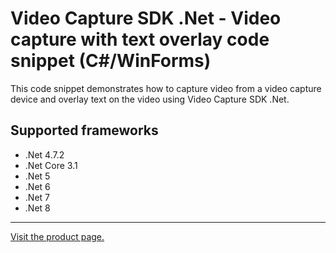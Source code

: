 ﻿# Video Capture SDK .Net - Video capture with text overlay code snippet (C#/WinForms)

This code snippet demonstrates how to capture video from a video capture device and overlay text on the video using Video Capture SDK .Net.

## Supported frameworks

* .Net 4.7.2
* .Net Core 3.1
* .Net 5
* .Net 6
* .Net 7
* .Net 8

---

[Visit the product page.](https://www.visioforge.com/video-capture-sdk-net)
